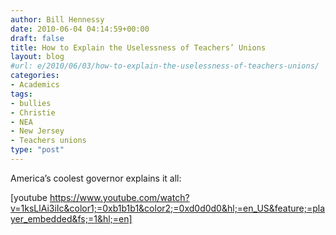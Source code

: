 ```yaml
---
author: Bill Hennessy
date: 2010-06-04 04:14:59+00:00
draft: false
title: How to Explain the Uselessness of Teachers’ Unions
layout: blog
#url: e/2010/06/03/how-to-explain-the-uselessness-of-teachers-unions/
categories:
- Academics
tags:
- bullies
- Christie
- NEA
- New Jersey
- Teachers unions
type: "post"
---
```


America’s coolest governor explains it all:

 

 

[youtube https://www.youtube.com/watch?v=1ksLlAi3iIc&color1;=0xb1b1b1&color2;=0xd0d0d0&hl;=en_US&feature;=player_embedded&fs;=1&hl;=en]
